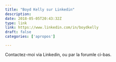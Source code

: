 ```yaml
---
title: "Boyd Kelly sur Linkedin"
description: 
date: 2018-05-05T20:43:32Z
type: link 
link: https://www.linkedin.com/in/boydkelly
draft: false
categories: ['apropos']

---
```

Contactez-moi via Linkedin, ou par la forumle ci-bas.

